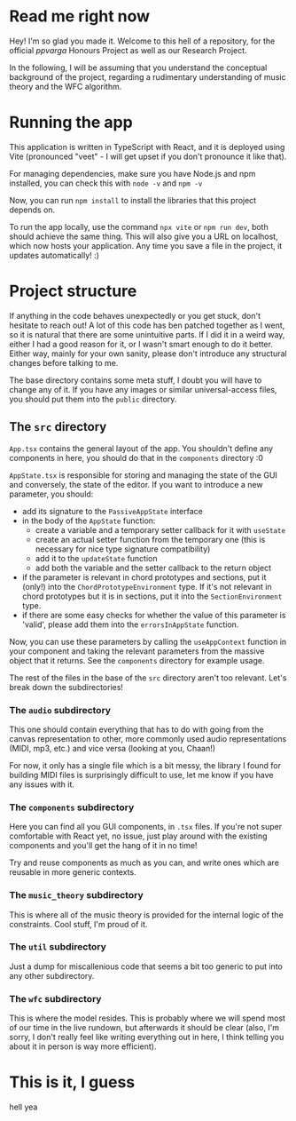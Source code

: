# Read me right now

Hey! I'm so glad you made it. Welcome to this hell of a repository, for the official _ppvarga_ Honours Project as well as our Research Project.

In the following, I will be assuming that you understand the conceptual background of the project, regarding a rudimentary understanding of music theory and the WFC algorithm.

# Running the app

This application is written in TypeScript with React, and it is deployed using Vite (pronounced "veet" - I will get upset if you don't pronounce it like that). 

For managing dependencies, make sure you have Node.js and npm installed, you can check this with `node -v` and `npm -v`

Now, you can run `npm install` to install the libraries that this project depends on.

To run the app locally, use the command `npx vite` or `npm run dev`, both should achieve the same thing. This will also give you a URL on localhost, which now hosts your application. Any time you save a file in the project, it updates automatically! :)

# Project structure

If anything in the code behaves unexpectedly or you get stuck, don't hesitate to reach out! A lot of this code has ben patched together as I went, so it is natural that there are some unintuitive parts. If I did it in a weird way, either I had a good reason for it, or I wasn't smart enough to do it better. Either way, mainly for your own sanity, please don't introduce any structural changes before talking to me.

The base directory contains some meta stuff, I doubt you will have to change any of it. If you have any images or similar universal-access files, you should put them into the `public` directory. 

## The `src` directory

`App.tsx` contains the general layout of the app. You shouldn't define any components in here, you should do that in the `components` directory :0

`AppState.tsx` is responsible for storing and managing the state of the GUI and conversely, the state of the editor. If you want to introduce a new parameter, you should:
- add its signature to the `PassiveAppState` interface 
- in the body of the `AppState` function:
    - create a variable and a temporary setter callback for it with `useState` 
    - create an actual setter function from the temporary one (this is necessary for nice type signature compatibility)
    - add it to the `updateState` function
    - add both the variable and the setter callback to the return object
- if the parameter is relevant in chord prototypes and sections, put it (only!) into the `ChordPrototypeEnvironment` type. If it's not relevant in chord prototypes but it is in sections, put it into the `SectionEnvironment` type.
- if there are some easy checks for whether the value of this parameter is 'valid', please add them into the `errorsInAppState` function.

Now, you can use these parameters by calling the `useAppContext` function in your component and taking the relevant parameters from the massive object that it returns. See the `components` directory for example usage.

The rest of the files in the base of the `src` directory aren't too relevant. Let's break down the subdirectories!

### The `audio` subdirectory

This one should contain everything that has to do with going from the canvas representation to other, more commonly used audio representations (MIDI, mp3, etc.) and vice versa (looking at you, Chaan!)

For now, it only has a single file which is a bit messy, the library I found for building MIDI files is surprisingly difficult to use, let me know if you have any issues with it.

### The `components`  subdirectory

Here you can find all you GUI components, in `.tsx` files. If you're not super comfortable with React yet, no issue, just play around with the existing components and you'll get the hang of it in no time!

Try and reuse components as much as you can, and write ones which are reusable in more generic contexts.

### The `music_theory` subdirectory

This is where all of the music theory is provided for the internal logic of the constraints. Cool stuff, I'm proud of it.

### The `util`  subdirectory

Just a dump for miscallenious code that seems a bit too generic to put into any other subdirectory.

### The `wfc`  subdirectory

This is where the model resides. This is probably where we will spend most of our time in the live rundown, but afterwards it should be clear (also, I'm sorry, I don't really feel like writing everything out in here, I think telling you about it in person is way more efficient).

# This is it, I guess

hell yea